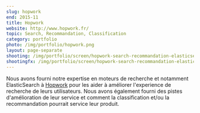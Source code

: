 ```yaml
---
slug: hopwork
end: 2015-11
title: Hopwork
website: http://www.hopwork.fr/
topic: Search, Recommandation, Classification
category: portfolio
photo: /img/portfolio/hopwork.png
layout: page-separate
shooting: /img/portfolio/screen/hopwork-search-recommandation-elasticsearch.jpg
shootingfx: /img/portfolio/screen/hopwork-search-recommandation-elasticsearch.jpg
---
```

Nous avons fourni notre expertise en moteurs de recherche et notamment ElasticSearch à [Hopwork]({{page.website}})
pour les aider à améliorer l'experience de recherche de leurs utilisateurs. Nous avons également fourni des pistes d'amélioration
de leur service et comment la classification et/ou la recommandation pourrait service leur produit.